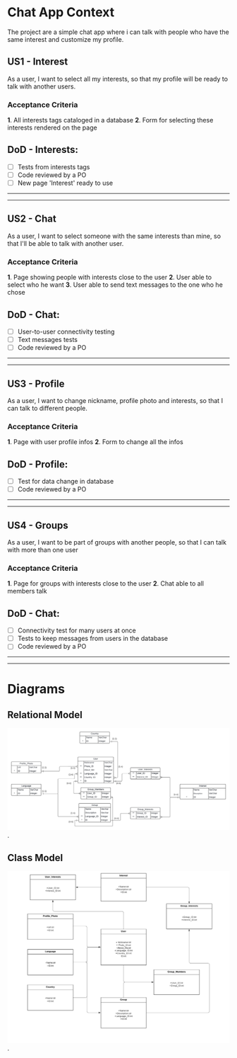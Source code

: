 # Chat App Context
The project are a simple chat app where i can talk with people who have the same interest and customize my profile.

## US1 - Interest
As a user, I want to select all my interests, so that my profile will be ready to talk with another users.

### Acceptance Criteria  
**1**. All interests tags cataloged in a database
**2**. Form for selecting these interests rendered on the page

## DoD - Interests:
-   [ ] Tests from interests tags
-   [ ] Code reviewed by a PO
-   [ ] New page 'Interest' ready to use

---
---
## US2 - Chat
As a user, I want to select someone with the same interests than mine, so that I'll be able to talk with another user.

### Acceptance Criteria  
**1**. Page showing people with interests close to the user
**2**.  User able to select who he want
**3**.  User able to send text messages to the one who he chose

## DoD - Chat:
-   [ ] User-to-user connectivity testing
-   [ ] Text messages tests
-   [ ] Code reviewed by a PO

---
---

## US3 - Profile
As a user, I want to change nickname, profile photo and interests, so that I can talk to different people.

### Acceptance Criteria  
**1**. Page with user profile infos
**2**. Form to change all the infos

## DoD - Profile:
-   [ ] Test for data change in database
-   [ ] Code reviewed by a PO

---
---

## US4 - Groups
As a user, I want to be part of groups with another people, so that I can talk with more than one user

### Acceptance Criteria  
**1**. Page for groups with interests close to the user
**2**. Chat able to all members talk

## DoD - Chat:
-   [ ] Connectivity test for many users at once 
-   [ ] Tests to keep messages from users in the database
-   [ ] Code reviewed by a PO

---
---

# Diagrams

## Relational Model
![Diagram for Relational Model of app](/assets/relational_model.png).

## Class Model
![Diagram for Class Model of app](/assets/class_model.png).